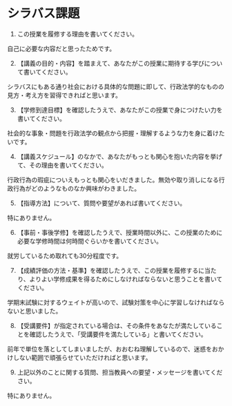 # シラバス課題

1. この授業を履修する理由を書いてください。

  自己に必要な内容だと思ったためです。

2. 【講義の目的・内容】を踏まえて、あなたがこの授業に期待する学びについて書いてください。

  シラバスにもある通り社会における具体的な問題に即して、行政法学的なものの見方・考え方を習得できればと思います。

3. 【学修到達目標】を確認したうえで、あなたがこの授業で身につけたい力を書いてください。

  社会的な事象・問題を行政法学の観点から把握・理解するような力を身に着けたいです。

4. 【講義スケジュール】のなかで、あなたがもっとも関心を抱いた内容を挙げて、その理由を書いてください。

  行政行為の瑕疵についえもっとも関心をいだきました。無効や取り消しになる行政行為がどのようなものなか興味がわきました。

5. 【指導方法】について、質問や要望があれば書いてください。

  特にありません。

6. 【事前・事後学修】を確認したうえで、授業時間以外に、この授業のために必要な学修時間は何時間ぐらいかを書いてください。

  就労しているため取れても30分程度です。

7. 【成績評価の方法・基準】を確認したうえで、この授業を履修するに当たり、よりよい学修成果を得るためにしなければならないと思うことを書いてください。

  学期末試験に対するウェイトが高いので、試験対策を中心に学習しなければならないと思いました。

8. 【受講要件】が指定されている場合は、その条件をあなたが満たしていることを確認したうえで、「受講要件を満たしている」と書いてください。

  前年で単位を落としてしまいましたが、おおむね理解しているので、迷惑をおかけしない範囲で頑張らせていただければと思います。

9. 上記以外のことに関する質問、担当教員への要望・メッセージを書いてください。

  特にありません。
